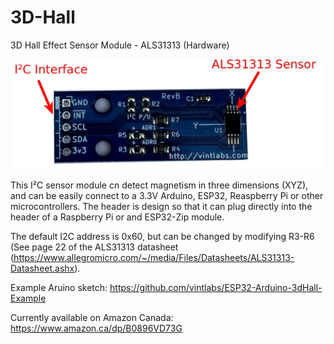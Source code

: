 # 3D-Hall
3D Hall Effect Sensor Module - ALS31313 (Hardware)

![3D Hall Sensor Module Image](https://github.com/vintlabs/3D-Hall/raw/master/3dHallModule.jpeg)

This I²C sensor module cn detect magnetism in three dimensions (XYZ), and can be easily connect to a 3.3V Arduino, ESP32, Reaspberry Pi or other microcontrollers. The header is design so that it can plug directly into the header of a Raspberry Pi or and ESP32-Zip module.

The default I2C address is 0x60, but can be changed by modifying R3-R6 (See page 22 of the ALS31313 datasheet (https://www.allegromicro.com/~/media/Files/Datasheets/ALS31313-Datasheet.ashx).

Example Aruino sketch: https://github.com/vintlabs/ESP32-Arduino-3dHall-Example

Currently available on Amazon Canada: https://www.amazon.ca/dp/B0896VD73G
